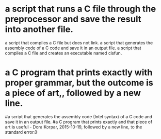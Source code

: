 # a script that runs a C file through the preprocessor and save the result into another file.
 a script that compiles a C file but does not link.
a script that generates the assembly code of a C code and save it in an output file.
a script that compiles a C file and creates an executable named cisfun.
# a C program that prints exactly with proper grammar, but the outcome is a piece of art,, followed by a new line.
#a script that generates the assembly code (Intel syntax) of a C code and save it in an output file.
#a C program that prints exactly and that piece of art is useful - Dora Korpar, 2015-10-19, followed by a new line, to the standard error.0
